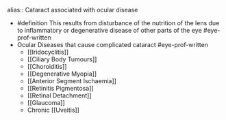 alias:: Cataract associated with ocular disease

- #definition This results from disturbance of the nutrition of the lens due to inflammatory or degenerative disease of other parts of the eye #eye-prof-written
- Ocular Diseases that cause complicated cataract #eye-prof-written
	- [[Iridocyclitis]]
	- [[Ciliary Body Tumours]]
	- [[Choroiditis]]
	- [[Degenerative Myopia]]
	- [[Anterior Segment Ischaemia]]
	- [[Retinitis Pigmentosa]]
	- [[Retinal Detachment]]
	- [[Glaucoma]]
	- Chronic [[Uveitis]]